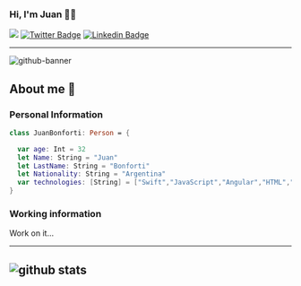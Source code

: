 ### Hi, I'm Juan 👨‍💻

![](https://komarev.com/ghpvc/?username=jdbonfor&color=green)
[![Twitter Badge](https://img.shields.io/badge/-jdbonfor-1ca0f1?style=flat-square&logo=twitter&logoColor=white&link=https://twitter.com/jdbonfor)](https://twitter.com/jdbonfor) 
[![Linkedin Badge](https://img.shields.io/badge/-Juan_Bonforti-blue?style=flat-square&logo=Linkedin&logoColor=white&link=https://www.linkedin.com/in/jdbonfor/)](https://www.linkedin.com/in/jdbonfor/) 

---------------------------------------------------------------------------------------------------------------------------------------------
![github-banner](https://user-images.githubusercontent.com/17513325/89477143-e1021b80-d762-11ea-9e29-788f877374fb.png)

## About me 👋 

### Personal Information
```swift
class JuanBonforti: Person = {

  var age: Int = 32
  let Name: String = "Juan"
  let LastName: String = "Bonforti"
  let Nationality: String = "Argentina"
  var technologies: [String] = ["Swift","JavaScript","Angular","HTML","CSS"]
}
```

### Working information
Work on it...

---------------------------------------------------------------------------------------------------------------------------------------------
![github stats](https://github-readme-stats.vercel.app/api?username=jdbonfor&show_icons=true)
---------------------------------------------------------------------------------------------------------------------------------------------

<!--
**JDBONFOR/jdbonfor** is a ✨ _special_ ✨ repository because its `README.md` (this file) appears on your GitHub profile.

Here are some ideas to get you started:

- 🔭 I’m currently working on ...
- 🌱 I’m currently learning ...
- 👯 I’m looking to collaborate on ...
- 🤔 I’m looking for help with ...
- 💬 Ask me about ...
- 📫 How to reach me: ...
- 😄 Pronouns: ...
- ⚡ Fun fact: ...
-->
